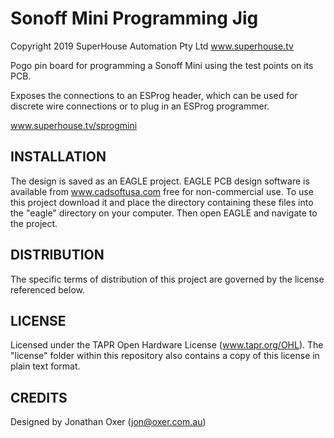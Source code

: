 Sonoff Mini Programming Jig
===========================
Copyright 2019 SuperHouse Automation Pty Ltd  www.superhouse.tv  

Pogo pin board for programming a Sonoff Mini using the test points on
its PCB.

Exposes the connections to an ESProg header, which can be used for
discrete wire connections or to plug in an ESProg programmer.

www.superhouse.tv/sprogmini

INSTALLATION
------------
The design is saved as an EAGLE project. EAGLE PCB design software is
available from www.cadsoftusa.com free for non-commercial use. To use
this project download it and place the directory containing these files
into the "eagle" directory on your computer. Then open EAGLE and
navigate to the project.


DISTRIBUTION
------------
The specific terms of distribution of this project are governed by the
license referenced below.


LICENSE
-------
Licensed under the TAPR Open Hardware License (www.tapr.org/OHL).
The "license" folder within this repository also contains a copy of
this license in plain text format.


CREDITS
-------
Designed by Jonathan Oxer (jon@oxer.com.au)

